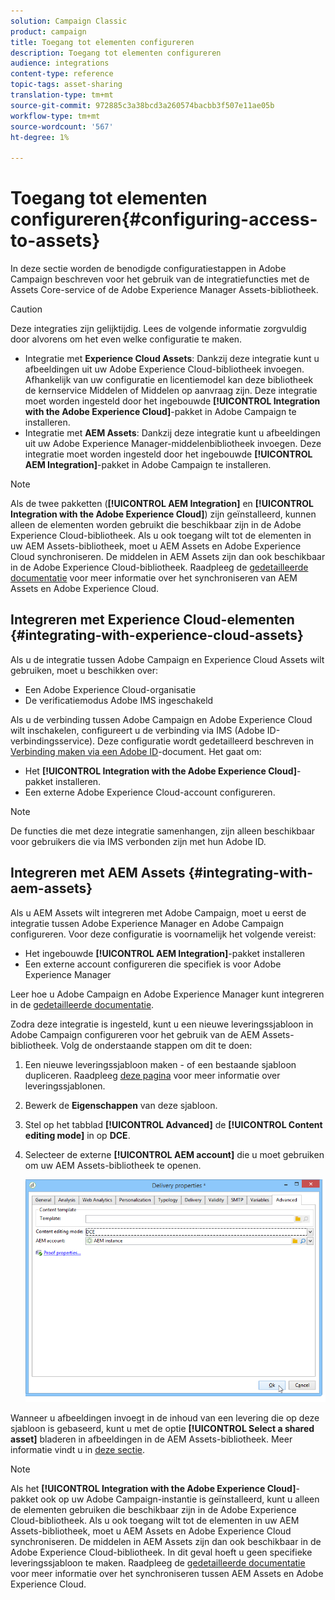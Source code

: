 ```yaml
---
solution: Campaign Classic
product: campaign
title: Toegang tot elementen configureren
description: Toegang tot elementen configureren
audience: integrations
content-type: reference
topic-tags: asset-sharing
translation-type: tm+mt
source-git-commit: 972885c3a38bcd3a260574bacbb3f507e11ae05b
workflow-type: tm+mt
source-wordcount: '567'
ht-degree: 1%

---
```



# Toegang tot elementen configureren{#configuring-access-to-assets}

In deze sectie worden de benodigde configuratiestappen in Adobe Campaign beschreven voor het gebruik van de integratiefuncties met de Assets Core-service of de Adobe Experience Manager Assets-bibliotheek.

>[!CAUTION]
>
>Deze integraties zijn gelijktijdig. Lees de volgende informatie zorgvuldig door alvorens om het even welke configuratie te maken.

* Integratie met **Experience Cloud Assets**: Dankzij deze integratie kunt u afbeeldingen uit uw Adobe Experience Cloud-bibliotheek invoegen. Afhankelijk van uw configuratie en licentiemodel kan deze bibliotheek de kernservice Middelen of Middelen op aanvraag zijn. Deze integratie moet worden ingesteld door het ingebouwde **[!UICONTROL Integration with the Adobe Experience Cloud]**-pakket in Adobe Campaign te installeren.
* Integratie met **AEM Assets**: Dankzij deze integratie kunt u afbeeldingen uit uw Adobe Experience Manager-middelenbibliotheek invoegen. Deze integratie moet worden ingesteld door het ingebouwde **[!UICONTROL AEM Integration]**-pakket in Adobe Campaign te installeren.

>[!NOTE]
>
>Als de twee pakketten (**[!UICONTROL AEM Integration]** en **[!UICONTROL Integration with the Adobe Experience Cloud]**) zijn geïnstalleerd, kunnen alleen de elementen worden gebruikt die beschikbaar zijn in de Adobe Experience Cloud-bibliotheek. Als u ook toegang wilt tot de elementen in uw AEM Assets-bibliotheek, moet u AEM Assets en Adobe Experience Cloud synchroniseren. De middelen in AEM Assets zijn dan ook beschikbaar in de Adobe Experience Cloud-bibliotheek. Raadpleeg de [gedetailleerde documentatie](https://docs.adobe.com/docs/en/aod/overview/collaborating/aem-assets-aod-sync.html) voor meer informatie over het synchroniseren van AEM Assets en Adobe Experience Cloud.

## Integreren met Experience Cloud-elementen {#integrating-with-experience-cloud-assets}

Als u de integratie tussen Adobe Campaign en Experience Cloud Assets wilt gebruiken, moet u beschikken over:

* Een Adobe Experience Cloud-organisatie
* De verificatiemodus Adobe IMS ingeschakeld

Als u de verbinding tussen Adobe Campaign en Adobe Experience Cloud wilt inschakelen, configureert u de verbinding via IMS (Adobe ID-verbindingsservice). Deze configuratie wordt gedetailleerd beschreven in [Verbinding maken via een Adobe ID](../../integrations/using/about-adobe-id.md)-document. Het gaat om:

* Het **[!UICONTROL Integration with the Adobe Experience Cloud]**-pakket installeren.
* Een externe Adobe Experience Cloud-account configureren.

>[!NOTE]
>
>De functies die met deze integratie samenhangen, zijn alleen beschikbaar voor gebruikers die via IMS verbonden zijn met hun Adobe ID.

## Integreren met AEM Assets {#integrating-with-aem-assets}

Als u AEM Assets wilt integreren met Adobe Campaign, moet u eerst de integratie tussen Adobe Experience Manager en Adobe Campaign configureren. Voor deze configuratie is voornamelijk het volgende vereist:

* Het ingebouwde **[!UICONTROL AEM Integration]**-pakket installeren
* Een externe account configureren die specifiek is voor Adobe Experience Manager

Leer hoe u Adobe Campaign en Adobe Experience Manager kunt integreren in de [gedetailleerde documentatie](../../integrations/using/about-adobe-experience-manager.md).

Zodra deze integratie is ingesteld, kunt u een nieuwe leveringssjabloon in Adobe Campaign configureren voor het gebruik van de AEM Assets-bibliotheek. Volg de onderstaande stappen om dit te doen:

1. Een nieuwe leveringssjabloon maken - of een bestaande sjabloon dupliceren. Raadpleeg [deze pagina](../../delivery/using/about-templates.md) voor meer informatie over leveringssjablonen.
1. Bewerk de **Eigenschappen** van deze sjabloon.
1. Stel op het tabblad **[!UICONTROL Advanced]** de **[!UICONTROL Content editing mode]** in op **DCE**.
1. Selecteer de externe **[!UICONTROL AEM account]** die u moet gebruiken om uw AEM Assets-bibliotheek te openen.

   ![](assets/dam_aem_assets1.png)

Wanneer u afbeeldingen invoegt in de inhoud van een levering die op deze sjabloon is gebaseerd, kunt u met de optie **[!UICONTROL Select a shared asset]** bladeren in afbeeldingen in de AEM Assets-bibliotheek. Meer informatie vindt u in [deze sectie](../../integrations/using/inserting-a-shared-asset.md).

>[!NOTE]
>
>Als het **[!UICONTROL Integration with the Adobe Experience Cloud]**-pakket ook op uw Adobe Campaign-instantie is geïnstalleerd, kunt u alleen de elementen gebruiken die beschikbaar zijn in de Adobe Experience Cloud-bibliotheek. Als u ook toegang wilt tot de elementen in uw AEM Assets-bibliotheek, moet u AEM Assets en Adobe Experience Cloud synchroniseren. De middelen in AEM Assets zijn dan ook beschikbaar in de Adobe Experience Cloud-bibliotheek. In dit geval hoeft u geen specifieke leveringssjabloon te maken. Raadpleeg de [gedetailleerde documentatie](https://docs.adobe.com/docs/en/aod/overview/collaborating/aem-assets-aod-sync.html) voor meer informatie over het synchroniseren tussen AEM Assets en Adobe Experience Cloud.


